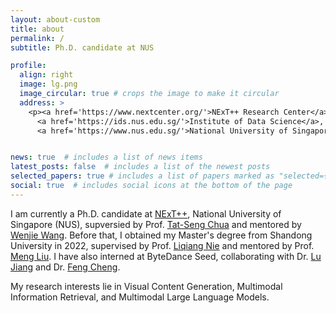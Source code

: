 ```yaml
---
layout: about-custom
title: about
permalink: /
subtitle: Ph.D. candidate at NUS

profile:
  align: right
  image: lg.png
  image_circular: true # crops the image to make it circular
  address: >
    <p><a href='https://www.nextcenter.org/'>NExT++ Research Center</a><br>
      <a href='https://ids.nus.edu.sg/'>Institute of Data Science</a>, <a href='https://www.comp.nus.edu.sg/'>School of Computing</a><br>
      <a href='https://www.nus.edu.sg/'>National University of Singapore</a></p>


news: true  # includes a list of news items
latest_posts: false  # includes a list of the newest posts
selected_papers: true # includes a list of papers marked as "selected={true}"
social: true  # includes social icons at the bottom of the page
---
```

I am currently a Ph.D. candidate at [NExT++](https://www.nextcenter.org/), National University of Singapore (NUS), supversied by Prof. [Tat-Seng Chua](https://www.chuatatseng.com/) and mentored by [Wenjie Wang](https://wenjiewwj.github.io/). Before that, I obtained my Master's degree from Shandong University in 2022, supervised by Prof. [Liqiang Nie](https://liqiangnie.github.io/) and mentored by Prof. [Meng Liu](https://mengliu1991.github.io/). I have also interned at ByteDance Seed, collaborating with Dr. [Lu Jiang](http://www.lujiang.info/index.html) and Dr. [Feng Cheng](https://klauscc.github.io/). 

My research interests lie in Visual Content Generation, Multimodal Information Retrieval, and Multimodal Large Language Models. 


<!-- Write your biography here. Tell the world about yourself. Link to your favorite [subreddit](http://reddit.com). You can put a picture in, too. The code is already in, just name your picture `prof_pic.jpg` and put it in the `img/` folder.

Put your address / P.O. box / other info right below your picture. You can also disable any of these elements by editing `profile` property of the YAML header of your `_pages/about.md`. Edit `_bibliography/papers.bib` and Jekyll will render your [publications page](/al-folio/publications/) automatically.

Link to your social media connections, too. This theme is set up to use [Font Awesome icons](https://fontawesome.com/) and [Academicons](https://jpswalsh.github.io/academicons/), like the ones below. Add your Facebook, Twitter, LinkedIn, Google Scholar, or just disable all of them. -->
